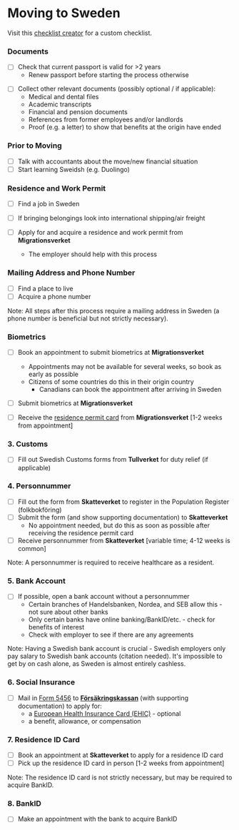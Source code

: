 # Moving to Sweden

<!--
## Pre-Arrival
-->

Visit this [checklist creator](https://www.movetogothenburg.com/personal-guide/#questions) for a custom checklist.

### Documents
- [ ] Check that current passport is valid for >2 years
  - Renew passport before starting the process otherwise
<!-- something about multiple passports -->

<!--
  - Marriage or domestic partnership certificate
  - Birth certificate for each child
-->

- [ ] Collect other relevant documents (possibly optional / if applicable):
  - Medical and dental files
  - Academic transcripts
  - Financial and pension documents
  - References from former employees and/or landlords
  - Proof (e.g. a letter) to show that benefits at the origin have ended

<!-- life and accident insurance -->

### Prior to Moving
- [ ] Talk with accountants about the move/new financial situation
- [ ] Start learning Sweidsh (e.g. Duolingo)

### Residence and Work Permit
- [ ] Find a job in Sweden

- [ ] If bringing belongings look into international shipping/air freight

- [ ] Apply for and acquire a residence and work permit from **Migrationsverket**
  - The employer should help with this process

### Mailing Address and Phone Number
- [ ] Find a place to live
- [ ] Acquire a phone number

Note: All steps after this process require a mailing address in Sweden (a phone number is beneficial but not strictly necessary).

### Biometrics
- [ ] Book an appointment to submit biometrics at **Migrationsverket**
  - Appointments may not be available for several weeks, so book as early as possible
  - Citizens of some countries do this in their origin country
    - Canadians can book the appointment after arriving in Sweden
- [ ] Submit biometrics at **Migrationsverket**

- [ ] Receive the [residence permit card](https://www.migrationsverket.se/English/Private-individuals/Residence-permit-card.html) from **Migrationsverket** [1-2 weeks from appointment]

### 3. Customs
- [ ] Fill out Swedish Customs forms from **Tullverket** for duty relief (if applicable)

### 4. Personnummer
- [ ] Fill out the form from **Skatteverket** to register in the Population Register (folkbokföring)
- [ ] Submit the form (and show supporting documentation) to **Skatteverket**
  - No appointment needed, but do this as soon as possible after receiving the residence permit card
- [ ] Receive personnummer from **Skatteverket** [variable time; 4-12 weeks is common]

Note: A personnummer is required to receive healthcare as a resident.

### 5. Bank Account
- [ ] If possible, open a bank account without a personnummer
  - Certain branches of Handelsbanken, Nordea, and SEB allow this - not sure about other banks
  - Only certain banks have online banking/BankID/etc. - check for benefits of interest
  - Check with employer to see if there are any agreements

Note: Having a Swedish bank account is crucial - Swedish employers only pay salary to Swedish bank accounts (citation needed). It's impossible to get by on cash alone, as Sweden is almost entirely cashless.

### 6. Social Insurance
- [ ] Mail in [Form 5456](https://www.forsakringskassan.se/privatpers/flytta-till-arbeta-studera-eller-nyanland-i-sverige/flytta-till_sverige/) to [**Försäkringskassan**](www.forsakringskassan.se) (with supporting documentation) to apply for:
  - a [European Health Insurance Card (EHIC)](https://www.forsakringskassan.se/privatpers/resa_arbeta_studera_eller_fa_vard_utomlands/resa_utomlands/) - optional
  - a benefit, allowance, or compensation

### 7. Residence ID Card
- [ ] Book an appointment at **Skatteverket** to apply for a residence ID card
- [ ] Pick up the residence ID card in person [1-2 weeks from appointment]

Note: The residence ID card is not strictly necessary, but may be required to acquire BankID.

### 8. BankID
- [ ] Make an appointment with the bank to acquire BankID

<!--
// todo
- getting mail
- paying bills
- savings accounts?
- online banking (i.e. outside of the bank's app)
- BankID
- Swish
- Kivra / receiving mail digitally
- taxes
- pension
- healthcare
- Take Swedish lessons:
  - [Swedish for Immigrants](https://vuxenutbildning.stockholm/sfi/swedish-for-immigrants/)
  - [Learning Swedish](https://learningswedish.se/courses/)
  - [Swedish Online](http://www.folkuniversitetet.se/In-English/Swedish-courses/Swedish-On-Line/)
// out of scope
- driver's licence
- student visa
- loans / mortgages
-->

<!--
https://sweden.se/society/10-tips-for-your-move-to-sweden/
https://sweden.se/society/20-things-to-know-before-moving-to-sweden/
https://www.internations.org/go/moving-to-sweden
https://www.thelocal.se/20160803/17-mistakes-foreigners-make-when-moving-to-sweden
https://www.thelocal.se/20150602/a-stockholmers-guide-to-navigating-the-stockholm-tube
https://www.thelocal.se/20150818/ten-words-to-learn-before-dating-in-sweden
https://www.thelocal.se/20170207/what-are-the-biggest-challenges-of-moving-to-sweden-relocate-to-sweden-tlccu
https://transferwise.com/gb/blog/moving-to-sweden-guide
-->

